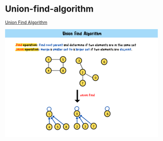 # Union-find-algorithm

[Union Find Algorithm](https://yuminlee2.medium.com/union-find-algorithm-ffa9cd7d2dba)

![union find algorithm-summary-card](https://github.com/ClaireLee22/Union-find-algorithm/blob/main/images/union%20find%20algorithm.png)

